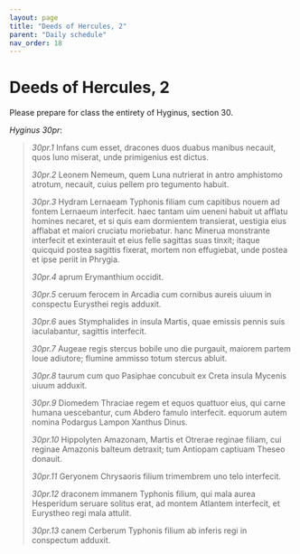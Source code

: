 ```yaml
---
layout: page
title: "Deeds of Hercules, 2"
parent: "Daily schedule"
nav_order: 18
---
```



# Deeds of Hercules, 2 



Please prepare for class the entirety of Hyginus, section 30.

*Hyginus 30pr*:

> *30pr.1*  Infans cum esset, dracones duos duabus manibus necauit, quos Iuno miserat, unde primigenius est dictus.
> 
> *30pr.2* Leonem Nemeum, quem Luna nutrierat in antro amphistomo atrotum, necauit, cuius pellem pro tegumento habuit.
>
> *30pr.3* Hydram Lernaeam Typhonis filiam cum capitibus nouem ad fontem Lernaeum interfecit. haec tantam uim ueneni habuit ut afflatu homines necaret, et si quis eam dormientem transierat, uestigia eius afflabat et maiori cruciatu moriebatur. hanc Minerua monstrante interfecit et exinterauit et eius felle sagittas suas tinxit; itaque quicquid postea sagittis fixerat, mortem non effugiebat, unde postea et ipse periit in Phrygia.
>
> *30pr.4* aprum Erymanthium occidit.
> 
> *30pr.5* ceruum ferocem in Arcadia cum cornibus aureis uiuum in conspectu Eurysthei regis adduxit.
>
> *30pr.6* aues Stymphalides in insula Martis, quae emissis pennis suis iaculabantur, sagittis interfecit.
>
> *30pr.7* Augeae regis stercus bobile uno die purgauit, maiorem partem Ioue adiutore; flumine ammisso totum stercus abluit.
>
> *30pr.8* taurum cum quo Pasiphae concubuit ex Creta insula Mycenis uiuum adduxit.
>
> *30pr.9* Diomedem Thraciae regem et equos quattuor eius, qui carne humana uescebantur, cum Abdero famulo interfecit.  equorum autem nomina Podargus Lampon Xanthus Dinus.
>
> *30pr.10* Hippolyten Amazonam, Martis et Otrerae reginae filiam, cui reginae Amazonis balteum detraxit; tum Antiopam captiuam Theseo donauit.
>
> *30pr.11* Geryonem Chrysaoris filium trimembrem uno telo interfecit.
> 
> *30pr.12* draconem immanem Typhonis filium, qui mala aurea Hesperidum seruare solitus erat, ad montem Atlantem interfecit, et Eurystheo regi mala attulit.
>
> *30pr.13* canem Cerberum Typhonis filium ab inferis regi in conspectum adduxit.
>










